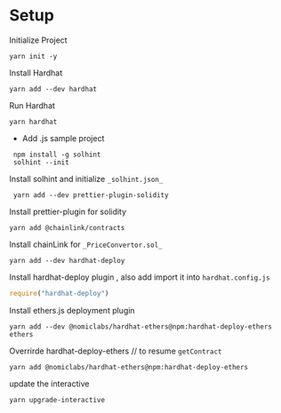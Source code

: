 # Setup
Initialize Project 
```shell
yarn init -y
```
Install Hardhat
```shell
yarn add --dev hardhat
```
Run Hardhat
```shell
yarn hardhat
```
* Add .js sample project

```shell
 npm install -g solhint 
 solhint --init   
```
Install solhint and initialize `_solhint.json_`

```shell
 yarn add --dev prettier-plugin-solidity
```
Install prettier-plugin for solidity
```shell
yarn add @chainlink/contracts
```
Install chainLink for `_PriceConvertor.sol_`
```shell
yarn add --dev hardhat-deploy 
```

Install hardhat-deploy plugin , also add import it into `hardhat.config.js`
```js
require("hardhat-deploy")
```

Install ethers.js deployment plugin
```shell
yarn add --dev @nomiclabs/hardhat-ethers@npm:hardhat-deploy-ethers ethers
```
Overrirde hardhat-deploy-ethers // to resume `getContract`
```shell
yarn add @nomiclabs/hardhat-ethers@npm:hardhat-deploy-ethers  
```
update the interactive 
```shell
yarn upgrade-interactive  
```
